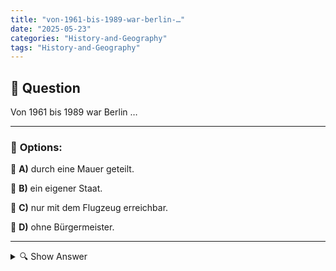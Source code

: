 ```yaml
---
title: "von-1961-bis-1989-war-berlin-…"
date: "2025-05-23"
categories: "History-and-Geography"
tags: "History-and-Geography"
---
```


## 📌 **Question**

Von 1961 bis 1989 war Berlin …



---

### 📝 **Options:**

🔘 **A)** durch eine Mauer geteilt.

🔘 **B)** ein eigener Staat.

🔘 **C)** nur mit dem Flugzeug erreichbar.

🔘 **D)** ohne Bürgermeister.

---

<details>
  <summary>🔍 Show Answer</summary>

  <p>
💡  <b>Correct Answer:</b>  a
  </p>
  <p>
    📖<b>Explanation:</b>
    Die Frage bezieht sich auf die historische Teilung Berlins während des Kalten Krieges. Nach dem Bau der Berliner Mauer 1961 war die Stadt in Ost- und West-Berlin geteilt. West-Berlin war vom kommunistischen Ostblock umgeben und ein Symbol des Widerstands gegen den Kommunismus. Die Mauer fiel erst 1989, als die Menschen begannen, für Freiheit und Einheit zu demonstrieren. Diese Teilung machte Berlin zu einem Brennpunkt der internationalen Politik und des Konflikts zwischen West und Ost. Die richtige Antwort ist somit a: durch eine Mauer geteilt.
  </p>
</details>
